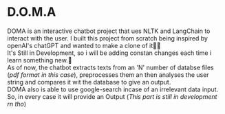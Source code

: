 # D.O.M.A

DOMA is an interactive chatbot project that ues NLTK and LangChain to interact with the user. 
I built this project from scratch being inspired by openAI's chatGPT and wanted to make a clone of it🤖🌐
<br>It's Still in Development, so i will be adding constan changes each time i learn something new.🐼
<br> As of now, the chatbot extracts texts from an 'N' number of databse files (*pdf format in this case*), preprocesses them an then analyses the user string and compares it wit the database to give an output.
<br>DOMA also is able to use google-search incase of an irrelevant data input. So, in every case it will provide an Output (*This part is still in development rn tho*)
